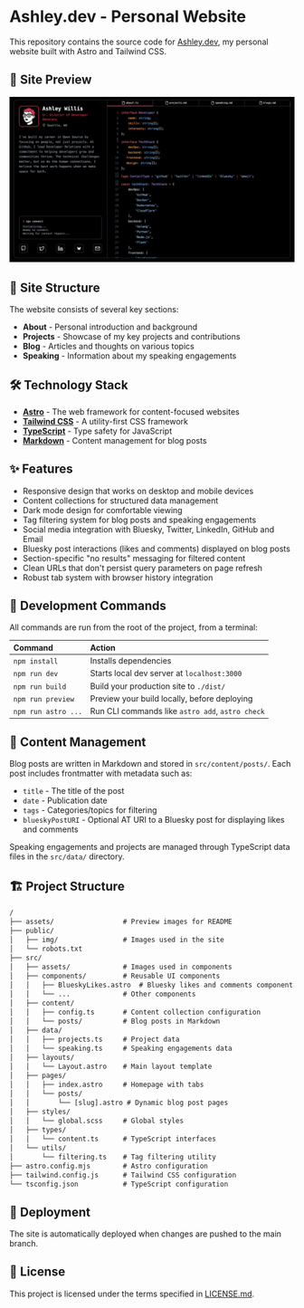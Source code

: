 # Ashley.dev - Personal Website

This repository contains the source code for [Ashley.dev](https://ashley.dev), my personal website built with Astro and Tailwind CSS.

## 📸 Site Preview

![About Page Preview](assets/preview-about.png)

## 🚀 Site Structure

The website consists of several key sections:
- **About** - Personal introduction and background
- **Projects** - Showcase of my key projects and contributions
- **Blog** - Articles and thoughts on various topics
- **Speaking** - Information about my speaking engagements

## 🛠️ Technology Stack

- **[Astro](https://astro.build/)** - The web framework for content-focused websites
- **[Tailwind CSS](https://tailwindcss.com/)** - A utility-first CSS framework
- **[TypeScript](https://www.typescriptlang.org/)** - Type safety for JavaScript
- **[Markdown](https://www.markdownguide.org/)** - Content management for blog posts

## ✨ Features

- Responsive design that works on desktop and mobile devices
- Content collections for structured data management
- Dark mode design for comfortable viewing
- Tag filtering system for blog posts and speaking engagements
- Social media integration with Bluesky, Twitter, LinkedIn, GitHub and Email
- Bluesky post interactions (likes and comments) displayed on blog posts
- Section-specific "no results" messaging for filtered content
- Clean URLs that don't persist query parameters on page refresh
- Robust tab system with browser history integration

## 🧞 Development Commands

All commands are run from the root of the project, from a terminal:

| Command                   | Action                                           |
| :------------------------ | :----------------------------------------------- |
| `npm install`             | Installs dependencies                            |
| `npm run dev`             | Starts local dev server at `localhost:3000`      |
| `npm run build`           | Build your production site to `./dist/`          |
| `npm run preview`         | Preview your build locally, before deploying     |
| `npm run astro ...`       | Run CLI commands like `astro add`, `astro check` |

## 📝 Content Management

Blog posts are written in Markdown and stored in `src/content/posts/`. Each post includes frontmatter with metadata such as:
- `title` - The title of the post
- `date` - Publication date
- `tags` - Categories/topics for filtering
- `blueskyPostURI` - Optional AT URI to a Bluesky post for displaying likes and comments

Speaking engagements and projects are managed through TypeScript data files in the `src/data/` directory.

## 🏗️ Project Structure

```
/
├── assets/                 # Preview images for README
├── public/
│   ├── img/                # Images used in the site
│   └── robots.txt
├── src/
│   ├── assets/             # Images used in components
│   ├── components/         # Reusable UI components
│   │   ├── BlueskyLikes.astro  # Bluesky likes and comments component
│   │   └── ...             # Other components
│   ├── content/
│   │   ├── config.ts       # Content collection configuration
│   │   └── posts/          # Blog posts in Markdown
│   ├── data/
│   │   ├── projects.ts     # Project data
│   │   └── speaking.ts     # Speaking engagements data
│   ├── layouts/
│   │   └── Layout.astro    # Main layout template
│   ├── pages/
│   │   ├── index.astro     # Homepage with tabs
│   │   └── posts/
│   │       └── [slug].astro # Dynamic blog post pages
│   ├── styles/
│   │   └── global.scss     # Global styles
│   ├── types/
│   │   └── content.ts      # TypeScript interfaces
│   └── utils/
│       └── filtering.ts    # Tag filtering utility
├── astro.config.mjs        # Astro configuration
├── tailwind.config.js      # Tailwind CSS configuration
└── tsconfig.json           # TypeScript configuration
```

## 🔄 Deployment

The site is automatically deployed when changes are pushed to the main branch.

## 📄 License

This project is licensed under the terms specified in [LICENSE.md](LICENSE.md).
